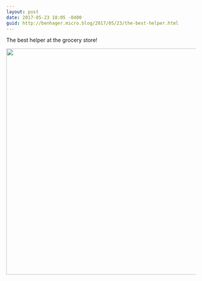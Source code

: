 ```yaml
---
layout: post
date: 2017-05-23 18:05 -0400
guid: http://benhager.micro.blog/2017/05/23/the-best-helper.html
---
```

The best helper at the grocery store!

<img src="http://benhager.micro.blog/uploads/2017/eca4f7bc29.jpg" width="600" height="600" style="height: auto" />
